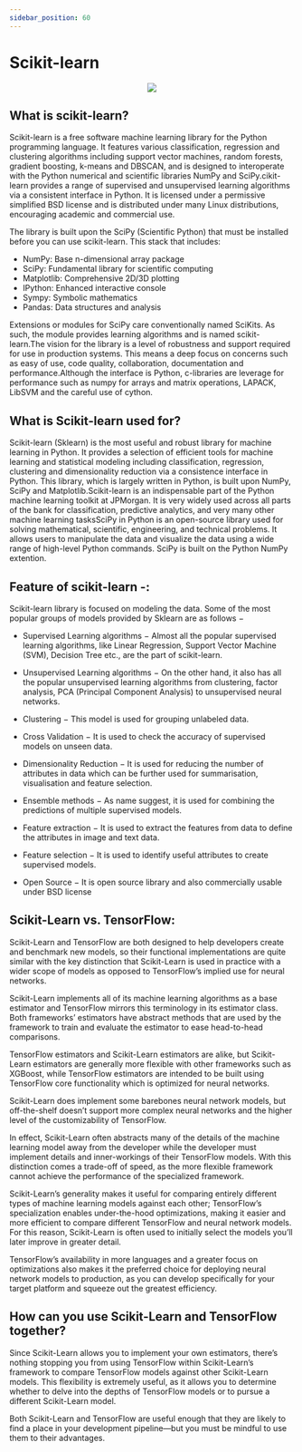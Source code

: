 ```yaml
---
sidebar_position: 60
---
```


# Scikit-learn

<p align = "center">
<img src="https://user-images.githubusercontent.com/76914454/138604788-8c94fda4-b404-42ee-8bb2-5f6518a2b599.png"/>
</p>


## What is scikit-learn?
Scikit-learn  is a free software machine learning library for the Python programming language. It features various classification, regression and clustering algorithms including support vector machines, random forests, gradient boosting, k-means and DBSCAN, and is designed to interoperate with the Python numerical and scientific libraries NumPy and SciPy.cikit-learn provides a range of supervised and unsupervised learning algorithms via a consistent interface in Python. It is licensed under a permissive simplified BSD license and is distributed under many Linux distributions, encouraging academic and commercial use.

The library is built upon the SciPy (Scientific Python) that must be installed before you can use scikit-learn. This stack that includes:
- NumPy: Base n-dimensional array package
- SciPy: Fundamental library for scientific computing
- Matplotlib: Comprehensive 2D/3D plotting
- IPython: Enhanced interactive console
- Sympy: Symbolic mathematics
- Pandas: Data structures and analysis

Extensions or modules for SciPy care conventionally named SciKits. As such, the module provides learning algorithms and is named scikit-learn.The vision for the library is a level of robustness and support required for use in production systems. This means a deep focus on concerns such as easy of use, code quality, collaboration, documentation and performance.Although the interface is Python, c-libraries are leverage for performance such as numpy for arrays and matrix operations, LAPACK, LibSVM and the careful use of cython.

## What is Scikit-learn used for?
Scikit-learn (Sklearn) is the most useful and robust library for machine learning in Python. It provides a selection of efficient tools for machine learning and statistical modeling including classification, regression, clustering and dimensionality reduction via a consistence interface in Python. This library, which is largely written in Python, is built upon NumPy, SciPy and Matplotlib.Scikit-learn is an indispensable part of the Python machine learning toolkit at JPMorgan. It is very widely used across all parts of the bank for classification, predictive analytics, and very many other machine learning tasksSciPy in Python is an open-source library used for solving mathematical, scientific, engineering, and technical problems. It allows users to manipulate the data and visualize the data using a wide range of high-level Python commands. SciPy is built on the Python NumPy extention.

## Feature of scikit-learn -:
Scikit-learn library is focused on modeling the data. Some of the most popular groups of models provided by Sklearn are as follows −

- Supervised Learning algorithms − Almost all the popular supervised learning algorithms, like Linear Regression, Support Vector Machine (SVM), Decision Tree etc., are the part of scikit-learn.

- Unsupervised Learning algorithms − On the other hand, it also has all the popular unsupervised learning algorithms from clustering, factor analysis, PCA (Principal Component Analysis) to unsupervised neural networks.

- Clustering − This model is used for grouping unlabeled data.

- Cross Validation − It is used to check the accuracy of supervised models on unseen data.

- Dimensionality Reduction − It is used for reducing the number of attributes in data which can be further used for summarisation, visualisation and feature selection.

- Ensemble methods − As name suggest, it is used for combining the predictions of multiple supervised models.

- Feature extraction − It is used to extract the features from data to define the attributes in image and text data.

- Feature selection − It is used to identify useful attributes to create supervised models.

- Open Source − It is open source library and also commercially usable under BSD license

## Scikit-Learn vs. TensorFlow:
Scikit-Learn and TensorFlow are both designed to help developers create and benchmark new models, so their functional implementations are quite similar with the key distinction that Scikit-Learn is used in practice with a wider scope of models as opposed to TensorFlow’s implied use for neural networks.

Scikit-Learn implements all of its machine learning algorithms as a base estimator and TensorFlow mirrors this terminology in its estimator class. Both frameworks’ estimators have abstract methods that are used by the framework to train and evaluate the estimator to ease head-to-head comparisons.

TensorFlow estimators and Scikit-Learn estimators are alike, but Scikit-Learn estimators are generally more flexible with other frameworks such as XGBoost, while TensorFlow estimators are intended to be built using TensorFlow core functionality which is optimized for neural networks.

Scikit-Learn does implement some barebones neural network models, but off-the-shelf doesn’t support more complex neural networks and the higher level of the customizability of TensorFlow.

In effect, Scikit-Learn often abstracts many of the details of the machine learning model away from the developer while the developer must implement details and inner-workings of their TensorFlow models. With this distinction comes a trade-off of speed, as the more flexible framework cannot achieve the performance of the specialized framework.

Scikit-Learn’s generality makes it useful for comparing entirely different types of machine learning models against each other; TensorFlow’s specialization enables under-the-hood optimizations, making it easier and more efficient to compare different TensorFlow and neural network models. For this reason, Scikit-Learn is often used to initially select the models you’ll later improve in greater detail.

TensorFlow’s availability in more languages and a greater focus on optimizations also makes it the preferred choice for deploying neural network models to production, as you can develop specifically for your target platform and squeeze out the greatest efficiency.

## How can you use Scikit-Learn and TensorFlow together?
Since Scikit-Learn allows you to implement your own estimators, there’s nothing stopping you from using TensorFlow within Scikit-Learn’s framework to compare TensorFlow models against other Scikit-Learn models. This flexibility is extremely useful, as it allows you to determine whether to delve into the depths of TensorFlow models or to pursue a different Scikit-Learn model.

Both Scikit-Learn and TensorFlow are useful enough that they are likely to find a place in your development pipeline—but you must be mindful to use them to their advantages.
